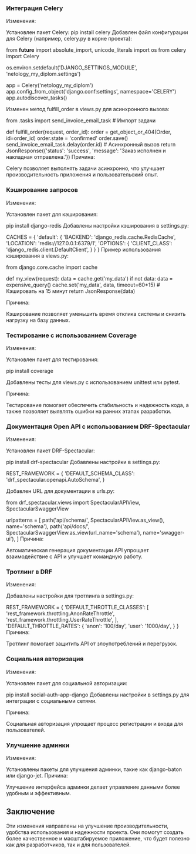 ### Интеграция Celery
Изменения:

Установлен пакет Celery:
pip install celery
Добавлен файл конфигурации для Celery (например, celery.py в корне проекта):

from __future__ import absolute_import, unicode_literals
import os
from celery import Celery

os.environ.setdefault('DJANGO_SETTINGS_MODULE', 'netology_my_diplom.settings')

app = Celery('netology_my_diplom')
app.config_from_object('django.conf:settings', namespace='CELERY')
app.autodiscover_tasks()

Изменен метод fulfill_order в views.py для асинхронного вызова:

from .tasks import send_invoice_email_task  # Импорт задачи

def fulfill_order(request, order_id):
    order = get_object_or_404(Order, id=order_id)
    order.state = 'confirmed'
    order.save()
    send_invoice_email_task.delay(order.id)  # Асинхронный вызов
    return JsonResponse({'status': 'success', 'message': 'Заказ исполнен и накладная отправлена.'})
Причина:

Celery позволяет выполнять задачи асинхронно, что улучшает производительность приложения и пользовательский опыт.
### Кэширование запросов
Изменения:

Установлен пакет для кэширования:

pip install django-redis
Добавлены настройки кэширования в settings.py:

CACHES = {
    'default': {
        'BACKEND': 'django_redis.cache.RedisCache',
        'LOCATION': 'redis://127.0.0.1:6379/1',
        'OPTIONS': {
            'CLIENT_CLASS': 'django_redis.client.DefaultClient',
        }
    }
}
Пример использования кэширования в views.py:

from django.core.cache import cache

def my_view(request):
    data = cache.get('my_data')
    if not data:
        data = expensive_query()
        cache.set('my_data', data, timeout=60*15)  # Кэшировать на 15 минут
    return JsonResponse(data)
    
Причина:

Кэширование позволяет уменьшить время отклика системы и снизить нагрузку на базу данных.
### Тестирование с использованием Coverage
Изменения:

Установлен пакет для тестирования:

pip install coverage

Добавлены тесты для views.py с использованием unittest или pytest.

Причина:

Тестирование помогает обеспечить стабильность и надежность кода, а также позволяет выявлять ошибки на ранних этапах разработки.
### Документация Open API с использованием DRF-Spectacular
Изменения:

Установлен пакет DRF-Spectacular:

pip install drf-spectacular
Добавлены настройки в settings.py:

REST_FRAMEWORK = {
    'DEFAULT_SCHEMA_CLASS': 'drf_spectacular.openapi.AutoSchema',
}

Добавлен URL для документации в urls.py:

from drf_spectacular.views import SpectacularAPIView, SpectacularSwaggerView

urlpatterns = [
    path('api/schema/', SpectacularAPIView.as_view(), name='schema'),
    path('api/docs/', SpectacularSwaggerView.as_view(url_name='schema'), name='swagger-ui'),
]
Причина:

Автоматическая генерация документации API упрощает взаимодействие с API и улучшает командную работу.
### Тротлинг в DRF
Изменения:

Добавлены настройки для тротлинга в settings.py:

REST_FRAMEWORK = {
    'DEFAULT_THROTTLE_CLASSES': [
        'rest_framework.throttling.AnonRateThrottle',
        'rest_framework.throttling.UserRateThrottle',
    ],
    'DEFAULT_THROTTLE_RATES': {
        'anon': '100/day',
        'user': '1000/day',
    }
}
Причина:

Тротлинг помогает защитить API от злоупотреблений и перегрузок.
### Социальная авторизация
Изменения:

Установлен пакет для социальной авторизации:

pip install social-auth-app-django
Добавлены настройки в settings.py для интеграции с социальными сетями.

Причина:

Социальная авторизация упрощает процесс регистрации и входа для пользователей.
### Улучшение админки
Изменения:

Установлены пакеты для улучшения админки, такие как django-baton или django-jet.
Причина:

Улучшение интерфейса админки делает управление данными более удобным и эффективным.
## Заключение
Эти изменения направлены на улучшение производительности, удобства использования и надежности проекта. Они помогут создать более качественное и масштабируемое приложение, что будет полезно как для разработчиков, так и для пользователей.





